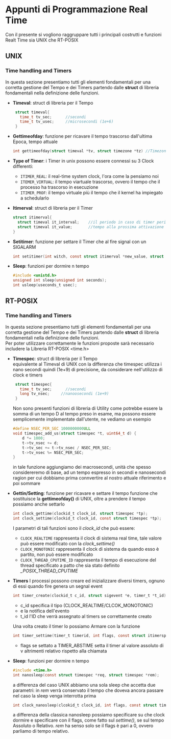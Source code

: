 # Appunti di Programmazione Real Time

Con il presente si vogliono raggruppare tutti i principali costrutti e funzioni Realt Time sia UNIX che RT-POSIX



## UNIX

### Time handling and Timers
In questa sezione presentiamo tutti gli elementi fondamentali per una corretta gestione del Tempo e dei Timers partendo dalle **struct** di libreria fondamentali nella definizione delle funzioni.

- **Timeval**: struct di libreria per il Tempo    
   ```c
    struct timeval{
      time_t tv_sec;      //secondi
      time_t tv_usec;     //microsecondi (1e+6)
    }
    ```
- **Gettimeofday**: funzione per ricavare il tempo trascorso dall'ultima Epoca, tempo attuale
    
    ```c
    int gettimeofday(struct timeval *tv, struct timezone *tz) //Timezone la impostiamo NULL
    ```
    
- **Type of Timer**: i Timer in unix possono essere connessi su 3 Clock differenti:
  - `ITIMER_REAL`: il real-time system clock, l'ora come la pensiamo noi
  - `ITEMER_VIRTUAL`: il tempo viartuale trascorso, ovvero il tempo che il processo ha trascorso in esecuzione
  - `ITIMER_PROF`: il tempo virtuale più il tempo che il kernel ha impiegato a schedularlo

- **Itimerval**: struct di libreria per il Timer
    ```c
    struct itimerval{
      struct timeval it_interval;    //il periodo in caso di timer periodici
      struct timeval it_value;       //tempo alla prossima attivazione 
    }
    ```
- **Setitimer**: funzione per settare il Timer che al fire signal con un SIGALARM
    ```c
    int setitimer(int witch, const struct itimerval *new_value, struct itimerval *old_value)    //parametro witch scelgo il timpo di Timer, e.g. ITIMER_REAL
    ```
- **Sleep**: funzioni per dormire n tempo
   ```c
   #include <unistd.h>
   unsigned int sleep(unsigned int seconds);
   int usleep(useconds_t usec);
   ```

## RT-POSIX

### Time handling and Timers
In questa sezione presentiamo tutti gli elementi fondamentali per una corretta gestione del Tempo e dei Timers partendo dalle **struct** di libreria fondamentali nella definizione delle funzioni.<br>
Per poter utilizzare correttamente le funzioni proposte sarà necessario includere la Libreria RT-POSIX <time.h>


- **Timespec**: struct di libreria per il Tempo<br>
   equivalente al Timeval di UNIX con la differenza che timespec utilizza i nano secondi quindi (1e+9) di precisione, da considerare nell'utilizzo di clock e timers
   ```c
    struct timespec{
      time_t tv_sec;      //secondi
      long tv_nsec;     //nanoosecondi (1e+9)
    }
    ```
    
  Non sono presenti funzioni di libreria di Utility come potrebbe essere la somma di un tempo D al tempo preso in esame, ma possono essere semplicemente implementate dall'utente, ne vediamo un esempio
  
  ```c
  #define NSEC_PER_SEC 1000000000ULL
  void timespec_add_us(struct timespec *t, uint64_t d) {
      d *= 1000;
      t->tv_nsec += d;
      t->tv_sec += t->tv_nsec / NSEC_PER_SEC;
      t->tv_nsec %= NSEC_PER_SEC;
  }
  ```
  in tale funzione aggiungiamo dei macrosecondi, unità che spesso considereremo di base, ad un tempo espresso in secondi e nanosecondi ragion per cui dobbiamo prima connvertire al nostro attuale riferimento e poi sommare
  
- **Gettin/Setting**: funzione per ricavare e settare il tempo
   funzione che sostituisce la **gettimeofday()** di UNIX, oltre a prendere il tempo possiamo anche settarlo    
    ```c
    int clock_gettime(clockid_t clock_id, struct timespec *tp);
    int clock_settime(clockid_t clock_id, const struct timespec *tp);
    ```
   I parametri di tali funzioni sono il *clock_id* che può essere:
   -  `CLOCK_REALTIME` rappresenta il clock di sistema real time, tale valore può essere modificato con la *clock_settime()* 
   -  `CLOCK_MONOTONIC` rappresenta il clock di sistema da quando esso è partito, non può essere modificato
   -  `CLOCK_THREAD_CPUTIME_ID` rappresenta il tempo di esecuzione del thread specificato a patto che sia stato definito *_POSIX_THREAD_CPUTIME*

- **Timers** 
I processi possono creare ed inizializzare diversi timers, ognuno di essi quando fire genera un segnal event
   ```c
   int timer_create(clockid_t c_id, struct sigevent *e, timer_t *t_id)
   ```
   - c_id specifica il tipo (CLOCK_REALTIME/CLCOK_MONOTONIC)
   - e la notifica dell'evento
   - t_id l'ID che verrà assegnato al timers se correttamente creato

   Una volta creato il timer lo possiamo Armare con la funzione
   ```c
   int timer_settime(timer_t timerid, int flags, const struct itimerspec *v, struct itimerspec *ov)      //approfondire itimerspec
   ```
   - flags se settato a TIMER_ABSTIME setta il timer al valore assoluto di v altrimenti relativo rispetto alla chiamata
   

- **Sleep**: funzioni per dormire n tempo
   ```c
   #include <time.h>
   int nanosleep(const struct timespec *req, struct timespec *rem);
   ```
   a differenza del caso UNIX abbiamo una sola sleep che accetta due parametri: in *rem* verrà conservato il tempo che doveva ancora passare nel caso la sleep venga interrotta  prima 
   ```c
   int clock_nanosleep(clcokid_t clock_id, int flags, const struct timespec *req, structu timespec *rem)
   ```
   a differenza della classica nanosleep possiamo specificare su che clock dormire e specificare con il flags, come fatto sul *settime()*, se sul tempo Assoluto o Relativo. *rem* ha senso solo se il flags è pari a 0, ovvero parliamo di tempo relativo.
   




